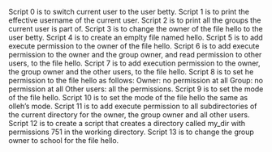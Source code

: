 Script 0 is to switch current user to the user betty.
Script 1 is to print the effective username of the current user.
Script 2 is to print all the groups the current user is part of.
Script 3 is to change the owner of the file hello to the user betty.
Script 4 is to create an emplty file named hello.
Script 5 is to add execute permission to the owner of the file hello.
Script 6 is to add execute permission to the owner and the group owner, and read permission to other users, to the file hello.
Script 7 is to add execution permission to the owner, the group owner and the other users, to the file hello.
Script 8 is to set he permission to the file hello as follows:
Owner: no permission at all
Group: no permission at all
Other users: all the permissions.
Script 9 is to set the mode of the file hello.
Script 10 is to set the mode of the file hello the same as olleh’s mode.
Script 11 is to add execute permission to all subdirectories of the current directory for the owner, the group owner and all other users.
Script 12 is to create a script that creates a directory called my_dir with permissions 751 in the working directory.
Script 13 is to change the group owner to school for the file hello.
